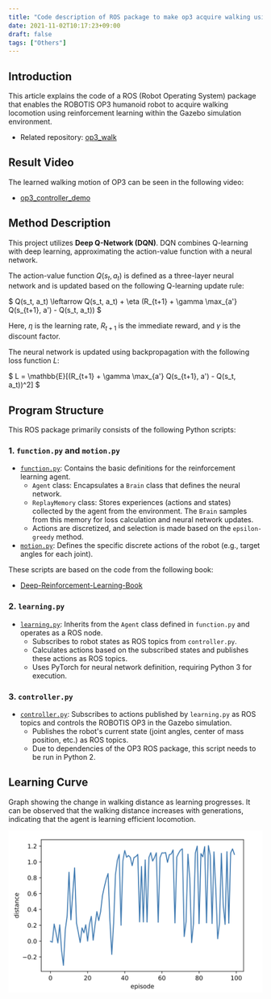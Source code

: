 ```yaml
---
title: "Code description of ROS package to make op3 acquire walking using reinforcement learning"
date: 2021-11-02T10:17:23+09:00
draft: false
tags: ["Others"] 
---
```

<!--more-->
## Introduction
This article explains the code of a ROS (Robot Operating System) package that enables the ROBOTIS OP3 humanoid robot to acquire walking locomotion using reinforcement learning within the Gazebo simulation environment.

-   Related repository: [op3_walk](https://github.com/yuhi-sa/op3_walk)

## Result Video

The learned walking motion of OP3 can be seen in the following video:

-   [op3_controller_demo](https://github.com/yuhi-sa/op3_walk/blob/main/docs/op3_controller_demo.mp4)

## Method Description

This project utilizes **Deep Q-Network (DQN)**. DQN combines Q-learning with deep learning, approximating the action-value function with a neural network.

The action-value function $Q(s_t, a_t)$ is defined as a three-layer neural network and is updated based on the following Q-learning update rule:

$ Q(s_t, a_t) \leftarrow Q(s_t, a_t) + \eta (R_{t+1} + \gamma \max_{a'} Q(s_{t+1}, a') - Q(s_t, a_t)) $

Here, $\eta$ is the learning rate, $R_{t+1}$ is the immediate reward, and $\gamma$ is the discount factor.

The neural network is updated using backpropagation with the following loss function $L$:

$ L = \mathbb{E}[(R_{t+1} + \gamma \max_{a'} Q(s_{t+1}, a') - Q(s_t, a_t))^2] $

## Program Structure

This ROS package primarily consists of the following Python scripts:

### 1. `function.py` and `motion.py`

-   [`function.py`](https://github.com/yuhi-sa/op3_walk/blob/main/scripts/function.py): Contains the basic definitions for the reinforcement learning agent.
    -   `Agent` class: Encapsulates a `Brain` class that defines the neural network.
    -   `ReplayMemory` class: Stores experiences (actions and states) collected by the agent from the environment. The `Brain` samples from this memory for loss calculation and neural network updates.
    -   Actions are discretized, and selection is made based on the `epsilon-greedy` method.
-   [`motion.py`](https://github.com/yuhi-sa/op3_walk/blob/main/scripts/motion.py): Defines the specific discrete actions of the robot (e.g., target angles for each joint).

These scripts are based on the code from the following book:
-   [Deep-Reinforcement-Learning-Book](https://github.com/YutaroOgawa/Deep-Reinforcement-Learning-Book)

### 2. `learning.py`

-   [`learning.py`](https://github.com/yuhi-sa/op3_walk/blob/main/scripts/learning.py): Inherits from the `Agent` class defined in `function.py` and operates as a ROS node.
    -   Subscribes to robot states as ROS topics from `controller.py`.
    -   Calculates actions based on the subscribed states and publishes these actions as ROS topics.
    -   Uses PyTorch for neural network definition, requiring Python 3 for execution.

### 3. `controller.py`

-   [`controller.py`](https://github.com/yuhi-sa/op3_walk/blob/main/scripts/controller.py): Subscribes to actions published by `learning.py` as ROS topics and controls the ROBOTIS OP3 in the Gazebo simulation.
    -   Publishes the robot's current state (joint angles, center of mass position, etc.) as ROS topics.
    -   Due to dependencies of the OP3 ROS package, this script needs to be run in Python 2.

## Learning Curve

Graph showing the change in walking distance as learning progresses. It can be observed that the walking distance increases with generations, indicating that the agent is learning efficient locomotion.

![Walking Distance](https://github.com/yuhi-sa/op3_walk/blob/main/docs/learning.png?raw=true)
